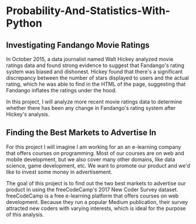 # Probability-And-Statistics-With-Python

## Investigating Fandango Movie Ratings

In October 2015, a data journalist named Walt Hickey analyzed movie ratings data and found strong evidence to suggest that Fandango's rating system was biased and dishonest. Hickey found that there's a significant discrepancy between the number of stars displayed to users and the actual rating, which he was able to find in the HTML of the page, suggesting that Fandango inflates the ratings under the hood.

In this project, I will analyze more recent movie ratings data to determine whether there has been any change in Fandango's rating system after Hickey's analysis.

## Finding the Best Markets to Advertise In

For this project I will imagine I am working for an an e-learning company that offers courses on programming. Most of our courses are on web and mobile development, but we also cover many other domains, like data science, game development, etc. We want to promote our product and we'd like to invest some money in advertisement.

The goal of this project is to find out the two best markets to advertise our product in using the freeCodeCamp's 2017 New Coder Survey dataset. freeCodeCamp is a free e-learning platform that offers courses on web development. Because they run a popular Medium publication, their survey attracted new coders with varying interests, which is ideal for the purpose of this analysis.
